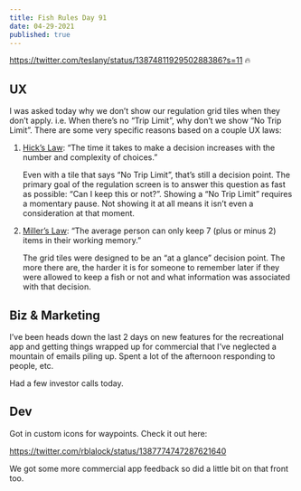 ```yaml
---
title: Fish Rules Day 91
date: 04-29-2021
published: true
---
```


https://twitter.com/teslany/status/1387481192950288386?s=11 🔥

## UX

I was asked today why we don’t show our regulation grid tiles when they don’t apply. i.e. When there’s no “Trip Limit”, why don’t we show “No Trip Limit”.  There are some very specific reasons based on a couple UX laws:

1. [Hick’s Law][1]: “The time it takes to make a decision increases with the number and complexity of choices.”  
	  
	Even with a tile that says “No Trip Limit”, that’s still a decision point.  The primary goal of the regulation screen is to answer this question as fast as possible: “Can I keep this or not?”.  Showing a “No Trip Limit” requires a momentary pause.  Not showing it at all means it isn’t even a consideration at that moment.
2. [Miller’s Law][2]: “The average person can only keep 7 (plus or minus 2) items in their working memory.”  
	  
	The grid tiles were designed to be an “at a glance” decision point.  The more there are, the harder it is for someone to remember later if they were allowed to keep a fish or not and what information was associated with that decision.

## Biz & Marketing

I’ve been heads down the last 2 days on new features for the recreational app and getting things wrapped up for commercial that I’ve neglected a mountain of emails piling up.  Spent a lot of the afternoon responding to people, etc.

Had a few investor calls today.

## Dev

Got in custom icons for waypoints.  Check it out here:

https://twitter.com/rblalock/status/1387774747287621640

We got some more commercial app feedback so did a little bit on that front too.

[1]:	https://lawsofux.com/hicks-law/
[2]:	https://lawsofux.com/millers-law/